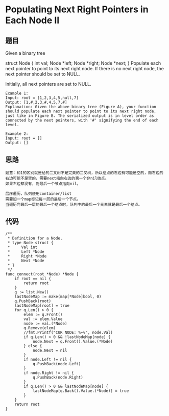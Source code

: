 #   Populating Next Right Pointers in Each Node II


## 题目

Given a binary tree

struct Node {
  int val;
  Node *left;
  Node *right;
  Node *next;
}
Populate each next pointer to point to its next right node. If there is no next right node, the next pointer should be set to NULL.

Initially, all next pointers are set to NULL.

```
Example 1:
Input: root = [1,2,3,4,5,null,7]
Output: [1,#,2,3,#,4,5,7,#]
Explanation: Given the above binary tree (Figure A), your function should populate each next pointer to point to its next right node, just like in Figure B. The serialized output is in level order as connected by the next pointers, with '#' signifying the end of each level.

Example 2:
Input: root = []
Output: []

```

## 思路

```
题意：和1的区别就是给的二叉树不是完美的二叉树，所以结点的右边有可能是空的，而右边的右边可能不是空的，需要next指向右边的第一个非nil结点。
如果右边都没有，则最后一个节点指向nil。

层序遍历，队列使用container/list
需要加一个map标记每一层的最后一个节点。
当遍历完最后一层的最后一个结点时，队列中的最后一个元素就是最后一个结点。

```

## 代码


```golang
/**
 * Definition for a Node.
 * type Node struct {
 *     Val int
 *     Left *Node
 *     Right *Node
 *     Next *Node
 * }
 */
func connect(root *Node) *Node {
	if root == nil {
		return root
	}
	q := list.New()
	lastNodeMap := make(map[*Node]bool, 0)
	q.PushBack(root)
	lastNodeMap[root] = true
	for q.Len() > 0 {
		elem := q.Front()
		val := elem.Value
		node := val.(*Node)
		q.Remove(elem)
		//fmt.Printf("CUR NODE: %+v", node.Val)
		if q.Len() > 0 && !lastNodeMap[node] {
			node.Next = q.Front().Value.(*Node)
		} else {
			node.Next = nil
		}
		if node.Left != nil {
			q.PushBack(node.Left)
		}
		if node.Right != nil {
			q.PushBack(node.Right)
		}
		if q.Len() > 0 && lastNodeMap[node] {
			lastNodeMap[q.Back().Value.(*Node)] = true
		}
	}
	return root
}
```
